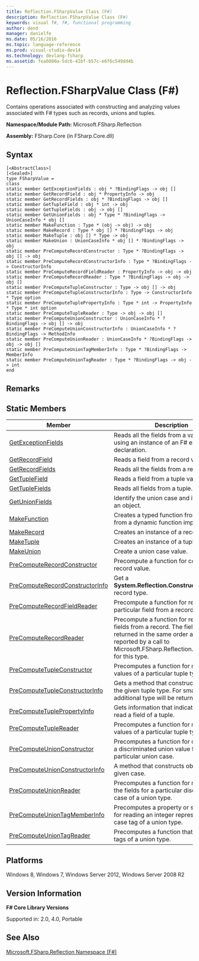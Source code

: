 ```yaml
---
title: Reflection.FSharpValue Class (F#)
description: Reflection.FSharpValue Class (F#)
keywords: visual f#, f#, functional programming
author: dend
manager: danielfe
ms.date: 05/16/2016
ms.topic: language-reference
ms.prod: visual-studio-dev14
ms.technology: devlang-fsharp
ms.assetid: fea6080a-5dc6-41bf-b57c-e6f6c549dd4b 
---
```


# Reflection.FSharpValue Class (F#)

Contains operations associated with constructing and analyzing values associated with F# types such as records, unions and tuples.

**Namespace/Module Path:** Microsoft.FSharp.Reflection

**Assembly:** FSharp.Core (in FSharp.Core.dll)


## Syntax

```
[<AbstractClass>]
[<Sealed>]
type FSharpValue =
class
static member GetExceptionFields : obj * ?BindingFlags -> obj []
static member GetRecordField : obj * PropertyInfo -> obj
static member GetRecordFields : obj * ?BindingFlags -> obj []
static member GetTupleField : obj * int -> obj
static member GetTupleFields : obj -> obj []
static member GetUnionFields : obj * Type * ?BindingFlags -> UnionCaseInfo * obj []
static member MakeFunction : Type * (obj -> obj) -> obj
static member MakeRecord : Type * obj [] * ?BindingFlags -> obj
static member MakeTuple : obj [] * Type -> obj
static member MakeUnion : UnionCaseInfo * obj [] * ?BindingFlags -> obj
static member PreComputeRecordConstructor : Type * ?BindingFlags -> obj [] -> obj
static member PreComputeRecordConstructorInfo : Type * ?BindingFlags -> ConstructorInfo
static member PreComputeRecordFieldReader : PropertyInfo -> obj -> obj
static member PreComputeRecordReader : Type * ?BindingFlags -> obj -> obj []
static member PreComputeTupleConstructor : Type -> obj [] -> obj
static member PreComputeTupleConstructorInfo : Type -> ConstructorInfo * Type option
static member PreComputeTuplePropertyInfo : Type * int -> PropertyInfo * Type * int option
static member PreComputeTupleReader : Type -> obj -> obj []
static member PreComputeUnionConstructor : UnionCaseInfo * ?BindingFlags -> obj [] -> obj
static member PreComputeUnionConstructorInfo : UnionCaseInfo * ?BindingFlags -> MethodInfo
static member PreComputeUnionReader : UnionCaseInfo * ?BindingFlags -> obj -> obj []
static member PreComputeUnionTagMemberInfo : Type * ?BindingFlags -> MemberInfo
static member PreComputeUnionTagReader : Type * ?BindingFlags -> obj -> int
end
```

## Remarks

## Static Members


|Member|Description|
|------|-----------|
|[GetExceptionFields](https://msdn.microsoft.com/library/84b30bf9-35cf-4d04-9ec0-9bdeb5bf6e85)|Reads all the fields from a value built using an instance of an F# exception declaration.|
|[GetRecordField](https://msdn.microsoft.com/library/6dacc2db-7425-45c0-bb04-77b84dd0452a)|Reads a field from a record value.|
|[GetRecordFields](https://msdn.microsoft.com/library/e328a079-cfd4-4d88-bc17-4523f8a708bf)|Reads all the fields from a record value.|
|[GetTupleField](https://msdn.microsoft.com/library/db833e2d-be73-40b8-af89-bc273e40fa06)|Reads a field from a tuple value.|
|[GetTupleFields](https://msdn.microsoft.com/library/872a1830-3992-4503-b17c-10c995903e87)|Reads all fields from a tuple.|
|[GetUnionFields](https://msdn.microsoft.com/library/ba1e1a92-cfd1-4f70-9316-ffe940e1bca0)|Identify the union case and its fields for an object.|
|[MakeFunction](https://msdn.microsoft.com/library/369b5863-d689-4adb-a4e9-756cc39731b4)|Creates a typed function from object from a dynamic function implementation.|
|[MakeRecord](https://msdn.microsoft.com/library/ad2aac30-6120-4cc9-a5cf-046ca43d53b9)|Creates an instance of a record type.|
|[MakeTuple](https://msdn.microsoft.com/library/88678b0e-3669-4872-8f8f-c5343c4decfc)|Creates an instance of a tuple type.|
|[MakeUnion](https://msdn.microsoft.com/library/70e0087b-3f79-4b1e-93a2-82514ecae0f7)|Create a union case value.|
|[PreComputeRecordConstructor](https://msdn.microsoft.com/library/e4029ded-7adb-4ee4-9fad-2f8a7d25f908)|Precompute a function for constructing a record value.|
|[PreComputeRecordConstructorInfo](https://msdn.microsoft.com/library/301602a5-664d-4c93-9875-f795c6c0b3e4)|Get a **System.Reflection.ConstructorInfo** for a record type.|
|[PreComputeRecordFieldReader](https://msdn.microsoft.com/library/bddde908-a749-493c-859c-b41f8fc04646)|Precompute a function for reading a particular field from a record.|
|[PreComputeRecordReader](https://msdn.microsoft.com/library/e0bbaa8b-746f-422f-9b54-9ef60ad6418b)|Precompute a function for reading all the fields from a record. The fields are returned in the same order as the fields reported by a call to Microsoft.FSharp.Reflection.Type.GetInfo for this type.|
|[PreComputeTupleConstructor](https://msdn.microsoft.com/library/003ce5e8-0263-49a7-a949-5b5ad2db373b)|Precomputes a function for reading the values of a particular tuple type.|
|[PreComputeTupleConstructorInfo](https://msdn.microsoft.com/library/846fd770-b6a2-47b0-a295-cfa5cd86b7c4)|Gets a method that constructs objects of the given tuple type. For small tuples, no additional type will be returned.|
|[PreComputeTuplePropertyInfo](https://msdn.microsoft.com/library/521a6f3f-6774-4392-8a81-6b15d72c3d9c)|Gets information that indicates how to read a field of a tuple.|
|[PreComputeTupleReader](https://msdn.microsoft.com/library/da980eb2-1ebd-466c-8c3f-f241549961db)|Precomputes a function for reading the values of a particular tuple type.|
|[PreComputeUnionConstructor](https://msdn.microsoft.com/library/feaae316-29f9-437d-b063-0f6f775ee96b)|Precomputes a function for constructing a discriminated union value for a particular union case.|
|[PreComputeUnionConstructorInfo](https://msdn.microsoft.com/library/bfe97595-394d-44e8-b4e8-4f6faf00ff10)|A method that constructs objects of the given case.|
|[PreComputeUnionReader](https://msdn.microsoft.com/library/3229aed9-fb5c-4c94-ae83-7a730776ff2e)|Precomputes a function for reading all the fields for a particular discriminator case of a union type.|
|[PreComputeUnionTagMemberInfo](https://msdn.microsoft.com/library/bde85ca4-fa0b-44a1-b893-0d5bbf6b6d9f)|Precomputes a property or static method for reading an integer representing the case tag of a union type.|
|[PreComputeUnionTagReader](https://msdn.microsoft.com/library/ca2f8c2b-59ec-4cc8-a307-cca468325de9)|Precomputes a function that reads the tags of a union type.|

## Platforms
Windows 8, Windows 7, Windows Server 2012, Windows Server 2008 R2


## Version Information
**F# Core Library Versions**

Supported in: 2.0, 4.0, Portable




## See Also
[Microsoft.FSharp.Reflection Namespace &#40;F&#35;&#41;](Microsoft.FSharp.Reflection-Namespace-%5BFSharp%5D.md)

